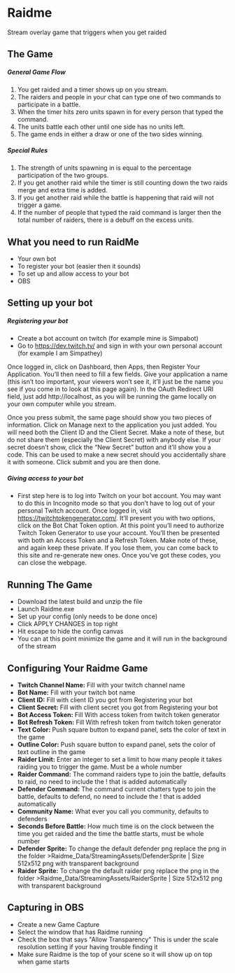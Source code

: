 # Raidme

Stream overlay game that triggers when you get raided

## The Game

##### General Game Flow

1. You get raided and a timer shows up on you stream.
2. The raiders and people in your chat can type one of two commands to participate in a battle.
3. When the timer hits zero units spawn in for every person that typed the command.
4. The units battle each other until one side has no units left.
5. The game ends in either a draw or one of the two sides winning.

##### Special Rules

1. The strength of units spawning in is equal to the percentage participation of the two groups.
2. If you get another raid while the timer is still counting down the two raids merge and extra time is added.
3. If you get another raid while the battle is happening that raid will not trigger a game.
4. If the number of people that typed the raid command is larger then the total number of raiders, there is a debuff on the excess units.

## What you need to run RaidMe

- Your own bot
- To register your bot (easier then it sounds)
- To set up and allow access to your bot
- OBS

## Setting up your bot

##### Registering your bot

- Create a bot account on twitch (for example mine is Simpabot)
- Go to https://dev.twitch.tv/ and sign in with your own personal account (for example I am Simpathey)

Once logged in, click on Dashboard, then Apps, then Register Your Application. You’ll then need to fill a few fields. Give your application a name (this isn’t too important, your viewers won’t see it, it’ll just be the name you see if you come in to look at this page again). In the OAuth Redirect URI field, just add http://localhost, as you will be running the game locally on your own computer while you stream.

Once you press submit, the same page should show you two pieces of information. Click on Manage next to the application you just added. You will need both the Client ID and the Client Secret. Make a note of these, but do not share them (especially the Client Secret) with anybody else. If your secret doesn’t show, click the “New Secret” button and it’ll show you a code. This can be used to make a new secret should you accidentally share it with someone. Click submit and you are then done.

##### Giving access to your bot

- First step here is to log into Twitch on your bot account. You may want to do this in Incognito mode so that you don’t have to log out of your personal Twitch account. Once logged in, visit https://twitchtokengenerator.com/. It’ll present you with two options, click on the Bot Chat Token option. At this point you’ll need to authorize Twitch Token Generator to use your account. You’ll then be presented with both an Access Token and a Refresh Token. Make note of these, and again keep these private. If you lose them, you can come back to this site and re-generate new ones. Once you’ve got these codes, you can close the webpage.

## Running The Game

- Download the latest build and unzip the file
- Launch Raidme.exe
- Set up your config (only needs to be done once)
- Click APPLY CHANGES in top right
- Hit escape to hide the config canvas
- You can at this point minimize the game and it will run in the background of the stream

## Configuring Your Raidme Game

- **Twitch Channel Name:** Fill with your twitch channel name
- **Bot Name:** Fill with your twitch bot name
- **Client ID:** Fill with client ID you got from Registering your bot
- **Client Secret:** Fill with client secret you got from Registering your bot
- **Bot Access Token:** Fill With access token from twitch token generator
- **Bot Refresh Token:** Fill With refresh token from twitch token generator
- **Text Color:** Push square button to expand panel, sets the color of text in the game
- **Outline Color:** Push square button to expand panel, sets the color of text outline in the game
- **Raider Limit:** Enter an integer to set a limit to how many people it takes raiding you to trigger the game. Must be a whole number 
- **Raider Command:** The command raiders type to join the battle, defaults to raid, no need to include the ! that is added automatically
- **Defender Command:** The command current chatters type to join the battle, defaults to defend, no need to include the ! that is added automatically
- **Community Name:** What ever you call you community, defaults to defenders
- **Seconds Before Battle:** How much time is on the clock between the time you get raided and the time the battle starts, must be whole number
- **Defender Sprite:** To change the default defender png replace the png in the folder >Raidme_Data/StreamingAssets/DefenderSprite | Size 512x512 png with transparent background
- **Raider Sprite:** To change the default raider png replace the png in the folder >Raidme_Data/StreamingAssets/RaiderSprite | Size 512x512 png with transparent background

## Capturing in OBS

- Create a new Game Capture
- Select the window that has Raidme running
- Check the box that says "Allow Transparency" This is under the scale resolution setting if your having trouble finding it
- Make sure Raidme is the top of your scene so it will show up on top when game starts
